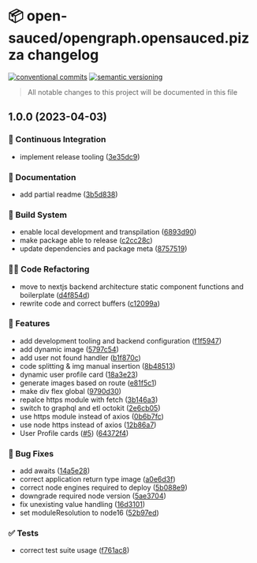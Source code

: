 # 📦 open-sauced/opengraph.opensauced.pizza changelog

[![conventional commits](https://img.shields.io/badge/conventional%20commits-1.0.0-yellow.svg)](https://conventionalcommits.org)
[![semantic versioning](https://img.shields.io/badge/semantic%20versioning-2.0.0-green.svg)](https://semver.org)

> All notable changes to this project will be documented in this file

## 1.0.0 (2023-04-03)


### 🔁 Continuous Integration

* implement release tooling ([3e35dc9](https://github.com/open-sauced/opengraph.opensauced.pizza/commit/3e35dc9b5a7ae1bfd8a1ac404593d57b83e8aac4))


### 📝 Documentation

* add partial readme ([3b5d838](https://github.com/open-sauced/opengraph.opensauced.pizza/commit/3b5d8381547356c57fc1aab8087fb37fbcc320be))


### 🤖 Build System

* enable local development and transpilation ([6893d90](https://github.com/open-sauced/opengraph.opensauced.pizza/commit/6893d90d4fd9ef0e99bb115a05d31d06bc509398))
* make package able to release ([c2cc28c](https://github.com/open-sauced/opengraph.opensauced.pizza/commit/c2cc28c55652a4ac81e1dc81b8588e74458a8cb9))
* update dependencies and package meta ([8757519](https://github.com/open-sauced/opengraph.opensauced.pizza/commit/875751983dcfb6c0e0c8c6d4675a6a59a97c1372))


### 🧑‍💻 Code Refactoring

* move to nextjs backend architecture static component functions and boilerplate ([d4f854d](https://github.com/open-sauced/opengraph.opensauced.pizza/commit/d4f854d4d5cee998e6495753a44dc006547a32bd))
* rewrite code and correct buffers ([c12099a](https://github.com/open-sauced/opengraph.opensauced.pizza/commit/c12099a219b529250ba6fb8527911c4972d344d4))


### 🍕 Features

* add development tooling and backend configuration ([f1f5947](https://github.com/open-sauced/opengraph.opensauced.pizza/commit/f1f5947c4b97829f8e17e56bd4c8c4aab5bd4c63))
* add dynamic image ([5797c54](https://github.com/open-sauced/opengraph.opensauced.pizza/commit/5797c5447edbe4dd1923fecf3af72c169cc7b781))
* add user not found handler ([b1f870c](https://github.com/open-sauced/opengraph.opensauced.pizza/commit/b1f870ce8ebd40de8a39831c6763ea8742b4084a))
* code splitting & img manual insertion ([8b48513](https://github.com/open-sauced/opengraph.opensauced.pizza/commit/8b48513093e497367fe36bb37e4f8fc1ca35c1a2))
* dynamic user profile card ([18a3e23](https://github.com/open-sauced/opengraph.opensauced.pizza/commit/18a3e23c6b6d42e6e53a4808f3e97738c9740ee1))
* generate images based on route ([e81f5c1](https://github.com/open-sauced/opengraph.opensauced.pizza/commit/e81f5c1d20bcde21d0b8b6fb3df68bd531f3abe2))
* make div flex global ([9790d30](https://github.com/open-sauced/opengraph.opensauced.pizza/commit/9790d30145194b597ee1174c8615abddde8e6483))
* repalce https module with fetch ([3b146a3](https://github.com/open-sauced/opengraph.opensauced.pizza/commit/3b146a332ba019b7a7f94e9b074fd376f2225961))
* switch to graphql and etl octokit ([2e6cb05](https://github.com/open-sauced/opengraph.opensauced.pizza/commit/2e6cb055135be7346e51f3eec44db673f2db2b95))
* use https module instead of axios ([0b6b7fc](https://github.com/open-sauced/opengraph.opensauced.pizza/commit/0b6b7fc6fbfdd4de66e5ad6d35676d80d613e944))
* use node https instead of axios ([12b86a7](https://github.com/open-sauced/opengraph.opensauced.pizza/commit/12b86a7ecbbe53308bc95526f9f72593ea430200))
* User Profile cards ([#5](https://github.com/open-sauced/opengraph.opensauced.pizza/issues/5)) ([64372f4](https://github.com/open-sauced/opengraph.opensauced.pizza/commit/64372f4fb75589cd9c633c79b9e2029c3ac8cab1))


### 🐛 Bug Fixes

* add awaits ([14a5e28](https://github.com/open-sauced/opengraph.opensauced.pizza/commit/14a5e2804c497c9938d5595879e2f9b9d54d6054))
* correct application return type image ([a0e6d3f](https://github.com/open-sauced/opengraph.opensauced.pizza/commit/a0e6d3f55e43e326c8a4bf8a31d027b41040b37d))
* correct node engines required to deploy ([5b088e9](https://github.com/open-sauced/opengraph.opensauced.pizza/commit/5b088e9f493ded5d2a4b94e213c41eeeb3364448))
* downgrade required node version ([5ae3704](https://github.com/open-sauced/opengraph.opensauced.pizza/commit/5ae3704d6845ca13dd155fb1737a0f989ad8b594))
* fix unexisting value handling ([16d3101](https://github.com/open-sauced/opengraph.opensauced.pizza/commit/16d31013f4c11bcb7b55551ae64fdaf287ee5492))
* set moduleResolution to node16 ([52b97ed](https://github.com/open-sauced/opengraph.opensauced.pizza/commit/52b97ed27d40385459d25a3bf6727ab7e1fc272e))


### ✅ Tests

* correct test suite usage ([f761ac8](https://github.com/open-sauced/opengraph.opensauced.pizza/commit/f761ac84c632d3a70720b9fdffe24ba07c075016))
